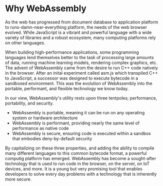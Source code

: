 # Why WebAssembly

As the web has progressed from document database to application platform to runs-damn-near-everything platform, the needs of the web browser evolved. While JavaScript is a vibrant and powerful language with a wide variety of libraries and a robust ecosystem, many computing platforms rely on other languages.

When building high-performance applications, some programming languages lend themselves better to the task of processing large amounts of data, running machine learning models, rendering complex graphics, etc. The advent of WebAssembly came from the desire to run C++ code natively in the browser. After an inital experiment called asm.js which transpiled C++ to JavaScript, a successor was designed to execute bytecode in a sandboxed environment. This was the evolution of WebAssembly into the portable, performant, and flexible technology we know today.

In our view, WebAssembly's utility rests upon three tentpoles; performance, portability, and security.

- WebAssembly is portable, meaning it can be run on any operating system or hardware architecture
- WebAssembly is performant, providing nearly the same level of performance as native code
- WebAssembly is secure, ensuring code is executed within a sandbox that embodies deny-by-default security

By capitalizing on these three properties, and adding the ability to compile many different languages to this common bytecode format, a powerful computig platform has emerged. WebAssembly has become a sought-after technology that is used to run code in the browser, on the server, on IoT devices, and more. It is a young but very promising tool that enables developers to solve every day problems with a technology that is inherently more secure.